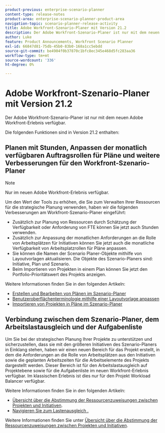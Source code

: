 ```yaml
---
product-previous: enterprise-scenario-planner
content-type: release-notes
product-area: enterprise-scenario-planner-product-area
navigation-topic: scenario-planner-release-activity
title: Adobe Workfront-Szenario-Planer mit Version 21.2
description: Der Adobe Workfront-Szenario-Planer ist nur mit dem neuen Adobe Workfront-Erlebnis verfügbar.
author: Luke
feature: Product Announcements, Workfront Scenario Planner
exl-id: 66847d81-75db-45b0-83b0-168a1cc5ebdd
source-git-commit: be4904f0b37870c1bfc8ec345e468d5fc283aa36
workflow-type: tm+mt
source-wordcount: '336'
ht-degree: 0%

---
```


# Adobe Workfront-Szenario-Planer mit Version 21.2

Der Adobe Workfront-Szenario-Planer ist nur mit dem neuen Adobe Workfront-Erlebnis verfügbar.

Die folgenden Funktionen sind in Version 21.2 enthalten:

## Planen mit Stunden, Anpassen der monatlich verfügbaren Auftragsrollen für Pläne und weitere Verbesserungen für den Workfront-Szenario-Planer

>[!NOTE]
>
>Nur im neuen Adobe Workfront-Erlebnis verfügbar.

Um den Wert der Tools zu erhöhen, die Sie zum Verwalten Ihrer Ressourcen für die strategische Planung verwenden, haben wir die folgenden Verbesserungen am Workfront-Szenario-Planer eingeführt:

* Zusätzlich zur Planung von Ressourcen durch Schätzung der Verfügbarkeit oder Anforderung von FTE können Sie jetzt auch Stunden verwenden.
* Zusätzlich zur Anpassung der monatlichen Anforderungen an die Rolle von Arbeitsplätzen für Initiativen können Sie jetzt auch die monatliche Verfügbarkeit von Arbeitsplatzrollen für Pläne anpassen.
* Sie können die Namen der Scenario Planer-Objekte mithilfe von Layoutvorlagen aktualisieren. Die Objekte des Szenario-Planers sind: Initiative, Plan und Szenario.
* Beim Importieren von Projekten in einem Plan können Sie jetzt den Portfolio-Prioritätswert des Projekts anzeigen.

Weitere Informationen finden Sie in den folgenden Artikeln:

* [Erstellen und Bearbeiten von Plänen im Szenario-Planer](../../../scenario-planner/create-and-edit-plans.md)
* [Benutzeroberflächenterminologie mithilfe einer Layoutvorlage anpassen](../../../administration-and-setup/customize-workfront/use-layout-templates/customize-terminology.md)
* [Importieren von Projekten in Pläne im Szenario-Planer](../../../scenario-planner/import-projects-to-plans.md)

## Verbindung zwischen dem Szenario-Planer, dem Arbeitslastausgleich und der Aufgabenliste

Um Sie bei der strategischen Planung Ihrer Projekte zu unterstützen und sicherzustellen, dass sie mit den größeren Initiativen des Szenario-Planers in Einklang stehen, haben wir einen neuen Bereich für das Projekt erstellt, in dem die Anforderungen an die Rolle von Arbeitsplätzen aus den Initiativen sowie die geplanten Arbeitszeiten für die Arbeitselemente des Projekts dargestellt werden. Dieser Bereich ist für den Arbeitslastausgleich auf Projektebene sowie für die Aufgabenliste im neuen Workfront-Erlebnis verfügbar. Im klassischen Erlebnis ist dies nur für den Projekt Workload Balancer verfügbar.

Weitere Informationen finden Sie in den folgenden Artikeln:

* [Übersicht über die Abstimmung der Ressourcenzuweisungen zwischen Projekten und Initiativen](../../../scenario-planner/overview-reconcile-allocations-between-projects-initiatives.md).
* [Navigieren Sie zum Lastenausgleich .](../../../resource-mgmt/workload-balancer/navigate-the-workload-balancer.md)

Weitere Informationen finden Sie unter [Übersicht über die Abstimmung der Ressourcenzuweisungen zwischen Projekten und Initiativen](../../../scenario-planner/overview-reconcile-allocations-between-projects-initiatives.md).

